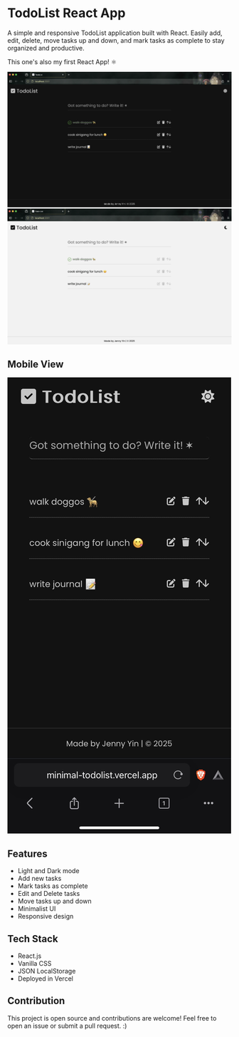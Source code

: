 # TodoList React App

A simple and responsive TodoList application built with React. Easily add, edit, delete, move tasks up and down, and mark tasks as complete to stay organized and productive.

This one's also my first React App! ⚛

![TodoList App Screenshot](public/darkMode.png)
![TodoList App Screenshot](public/lightMode.png)

## Mobile View

![TodoList App Screenshot](public/mobile.jpeg)

## Features

- Light and Dark mode
- Add new tasks
- Mark tasks as complete
- Edit and Delete tasks
- Move tasks up and down
- Minimalist UI
- Responsive design

## Tech Stack

- React.js
- Vanilla CSS
- JSON LocalStorage
- Deployed in Vercel

## Contribution

This project is open source and contributions are welcome! Feel free to open an issue or submit a pull request. :)
